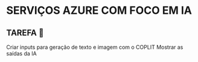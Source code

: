 # SERVIÇOS AZURE COM FOCO EM IA

## TAREFA :wrench:
Criar inputs para geração de texto e imagem com o COPLIT
Mostrar as saídas da IA
